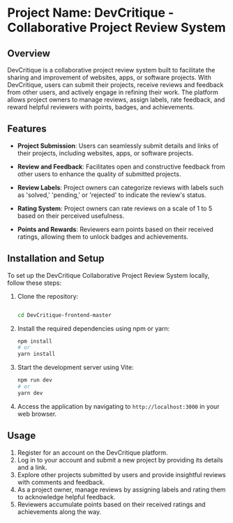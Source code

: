 # Project Name: DevCritique - Collaborative Project Review System

## Overview

DevCritique is a collaborative project review system built to facilitate the sharing and improvement of websites, apps, or software projects. With DevCritique, users can submit their projects, receive reviews and feedback from other users, and actively engage in refining their work. The platform allows project owners to manage reviews, assign labels, rate feedback, and reward helpful reviewers with points, badges, and achievements.

## Features

- **Project Submission**: Users can seamlessly submit details and links of their projects, including websites, apps, or software projects.

- **Review and Feedback**: Facilitates open and constructive feedback from other users to enhance the quality of submitted projects.

- **Review Labels**: Project owners can categorize reviews with labels such as 'solved,' 'pending,' or 'rejected' to indicate the review's status.

- **Rating System**: Project owners can rate reviews on a scale of 1 to 5 based on their perceived usefulness.

- **Points and Rewards**: Reviewers earn points based on their received ratings, allowing them to unlock badges and achievements.


## Installation and Setup

To set up the DevCritique Collaborative Project Review System locally, follow these steps:

1. Clone the repository:
    ```bash
   
    cd DevCritique-frontend-master
    ```
2. Install the required dependencies using npm or yarn:
    ```bash
    npm install
    # or
    yarn install
    ```
3. Start the development server using Vite:
    ```bash
    npm run dev
    # or
    yarn dev
    ```
4. Access the application by navigating to `http://localhost:3000` in your web browser.

## Usage
1. Register for an account on the DevCritique platform.
2. Log in to your account and submit a new project by providing its details and a link.
3. Explore other projects submitted by users and provide insightful reviews with comments and feedback.
4. As a project owner, manage reviews by assigning labels and rating them to acknowledge helpful feedback.
5. Reviewers accumulate points based on their received ratings and achievements along the way.

## 

